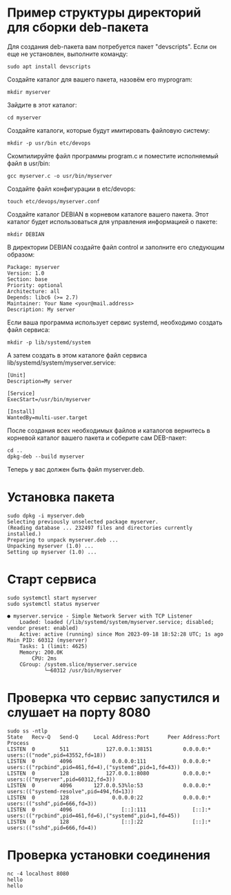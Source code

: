 # Пример структуры директорий для сборки deb-пакета

Для создания deb-пакета вам потребуется пакет "devscripts". Если он еще не установлен, выполните команду:

    sudo apt install devscripts

Создайте каталог для вашего пакета, назовём его myprogram:

    mkdir myserver

Зайдите в этот каталог:

    cd myserver

Создайте каталоги, которые будут имитировать файловую систему:

    mkdir -p usr/bin etc/devops

Скомпилируйте файл программы program.c и поместите исполняемый файл в usr/bin:

    gcc myserver.c -o usr/bin/myserver

Создайте файл конфигурации в etc/devops:

    touch etc/devops/myserver.conf

Создайте каталог DEBIAN в корневом каталоге вашего пакета. Этот каталог будет использоваться для управления информацией о пакете:

    mkdir DEBIAN

В директории DEBIAN создайте файл control и заполните его следующим образом:

```
Package: myserver
Version: 1.0
Section: base
Priority: optional
Architecture: all
Depends: libc6 (>= 2.7)
Maintainer: Your Name <your@mail.address>
Description: My server
```

Если ваша программа использует сервис systemd, необходимо создать файл сервиса:

    mkdir -p lib/systemd/system

А затем создать в этом каталоге файл сервиса lib/systemd/system/myserver.service:

```
[Unit]
Description=My server

[Service]
ExecStart=/usr/bin/myserver

[Install]
WantedBy=multi-user.target
```

После создания всех необходимых файлов и каталогов вернитесь в корневой каталог вашего пакета и соберите сам DEB-пакет:
    
    cd ..
    dpkg-deb --build myserver

Теперь у вас должен быть файл myserver.deb.

# Установка пакета

    sudo dpkg -i myserver.deb 
    Selecting previously unselected package myserver.
    (Reading database ... 232497 files and directories currently installed.)
    Preparing to unpack myserver.deb ...
    Unpacking myserver (1.0) ...
    Setting up myserver (1.0) ...


# Старт сервиса

    sudo systemctl start myserver
    sudo systemctl status myserver

    ● myserver.service - Simple Network Server with TCP Listener
        Loaded: loaded (/lib/systemd/system/myserver.service; disabled; vendor preset: enabled)
        Active: active (running) since Mon 2023-09-18 18:52:28 UTC; 1s ago
    Main PID: 60312 (myserver)
        Tasks: 1 (limit: 4625)
        Memory: 200.0K
            CPU: 2ms
        CGroup: /system.slice/myserver.service
                └─60312 /usr/bin/myserver

# Проверка что сервис запустился и слушает на порту 8080

    sudo ss -ntlp
    State   Recv-Q   Send-Q     Local Address:Port      Peer Address:Port  Process                                                    
    LISTEN  0        511            127.0.0.1:38151          0.0.0.0:*      users:(("node",pid=43552,fd=18))                          
    LISTEN  0        4096             0.0.0.0:111            0.0.0.0:*      users:(("rpcbind",pid=461,fd=4),("systemd",pid=1,fd=43))  
    LISTEN  0        128            127.0.0.1:8080           0.0.0.0:*      users:(("myserver",pid=60312,fd=3))                       
    LISTEN  0        4096       127.0.0.53%lo:53             0.0.0.0:*      users:(("systemd-resolve",pid=494,fd=13))                 
    LISTEN  0        128              0.0.0.0:22             0.0.0.0:*      users:(("sshd",pid=666,fd=3))                             
    LISTEN  0        4096                [::]:111               [::]:*      users:(("rpcbind",pid=461,fd=6),("systemd",pid=1,fd=45))  
    LISTEN  0        128                 [::]:22                [::]:*      users:(("sshd",pid=666,fd=4))                             

# Проверка установки соединения

    nc -4 localhost 8080
    hello
    hello